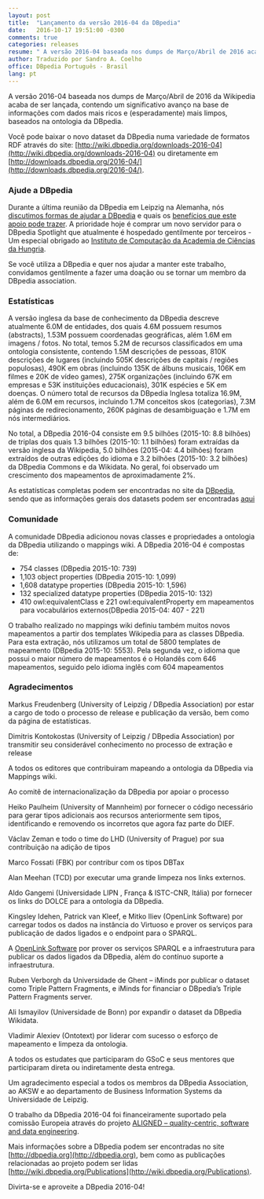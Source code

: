 ```yaml
---
layout: post
title:  "Lançamento da versão 2016-04 da DBpedia"
date:   2016-10-17 19:51:00 -0300
comments: true
categories: releases
resume: " A versão 2016-04 baseada nos dumps de Março/Abril de 2016 acaba de ser lançada[...]"
author: Traduzido por Sandro A. Coelho
office: DBpedia Português - Brasil
lang: pt
---
```


A versão 2016-04 baseada nos dumps de Março/Abril de 2016 da Wikipedia acaba de ser lançada, contendo um significativo avanço na base de informações com dados mais ricos e (esperadamente) mais limpos, baseados na ontologia da DBpedia.

Você pode baixar o novo dataset da DBpedia numa variedade de formatos RDF através do site: [http://wiki.dbpedia.org/downloads-2016-04](http://wiki.dbpedia.org/downloads-2016-04) ou diretamente em  [http://downloads.dbpedia.org/2016-04/](http://downloads.dbpedia.org/2016-04/).


### Ajude a DBpedia

Durante a última reunião da DBpedia em Leipzig na Alemanha, nós [discutimos formas de ajudar a DBpedia](http://blog.dbpedia.org/?p=210) 
e quais os [benefícios que este apoio pode trazer](http://wiki.dbpedia.org/why-is-dbpedia-so-important). A prioridade hoje é comprar um novo servidor para o DBpedia Spotlight que atualmente é hospedado gentilmente por terceiros - Um especial obrigado ao [Instituto de Computação da Academia de Ciências da Hungria](http://www.sztaki.hu).

Se você utiliza a DBpedia e quer nos ajudar a manter este trabalho, convidamos gentilmente a fazer uma doação ou se tornar um membro da DBpedia association.


### Estatísticas

A versão inglesa da base de conhecimento da DBpedia descreve atualmente 6.0M de entidades, dos quais 4.6M possuem resumos (abstracts), 1.53M possuem coordenadas geográficas, além 1.6M em imagens / fotos. No total, temos 5.2M de recursos classificados em uma ontologia consistente, contendo 1.5M descrições de pessoas, 810K descrições de lugares (incluindo 505K descrições de capitais / regiões populosas), 490K em obras (incluindo 135K de álbuns musicais, 106K em filmes e 20K de vídeo games), 275K organizações (incluindo 67K em empresas e 53K instituições educacionais), 301K espécies e 5K em doenças. O número total de recursos da DBpedia Inglesa totaliza 16.9M, além de 6.0M em recursos, incluindo 1.7M conceitos skos (categorias), 7.3M páginas de redirecionamento, 260K páginas de desambiguação e 1.7M em nós intermediários.

No total, a DBpedia 2016-04 consiste em 9.5 bilhões (2015-10: 8.8 bilhões) de triplas dos quais 1.3 bilhões (2015-10: 1.1 bilhões) foram extraídas da versão inglesa da Wikipedia, 5.0 bilhões (2015-04: 4.4 bilhões) foram extraídos de outras edições do idioma e 3.2 bilhões (2015-10: 3.2 bilhões) da DBpedia Commons e da Wikidata. No geral, foi observado um crescimento dos mapeamentos de aproximadamente 2%.

As estatísticas completas podem ser encontradas no site da [DBpedia](http://wiki.dbpedia.org/dbpedia-2016-04-statistics), sendo que as informações gerais dos datasets podem ser encontradas [aqui](http://wiki.dbpedia.org/services-resources/datasets/dbpedia-datasets)

### Comunidade

A comunidade DBpedia adicionou novas classes e propriedades a ontologia da DBpedia utilizando o mappings wiki. A DBpedia 2016-04 é compostas de: 

- 754 classes (DBpedia 2015-10: 739)
- 1,103 object properties (DBpedia 2015-10: 1,099)
- 1,608 datatype properties (DBpedia 2015-10: 1,596)
- 132 specialized datatype properties (DBpedia 2015-10: 132)
- 410 owl:equivalentClass e 221 owl:equivalentProperty em mapeamentos para vocabulários externos(DBpedia 2015-04: 407 - 221)


O trabalho realizado no mappings wiki definiu também muitos novos mapeamentos a partir dos templates Wikipedia para as classes DBpedia. Para esta extração, nós utilizamos um total de 5800 templates de mapeamento (DBpedia 2015-10: 5553). Pela segunda vez, o idioma que possui o maior número de mapeamentos é o Holandês com 646 mapeamentos, seguido pelo idioma inglês com 604 mapeamentos

### Agradecimentos

Markus Freudenberg (University of Leipzig / DBpedia Association) por estar a cargo de todo o processo de release e publicação da versão, bem como da página de estatísticas.

Dimitris Kontokostas (University of Leipzig / DBpedia Association) por transmitir seu considerável conhecimento no processo de extração e release

A todos os editores que contribuiram mapeando a ontologia da DBpedia via Mappings wiki.

Ao comitê de internacionalização da DBpedia por apoiar o processo

Heiko Paulheim (University of Mannheim) por fornecer o código necessário para gerar tipos adicionais aos recursos anteriormente sem tipos, identificando e removendo os incorretos que agora faz parte do DIEF.

Václav Zeman e todo o time do LHD (University of Prague) por sua contribuição na adição de tipos

Marco Fossati (FBK) por contribur com os tipos DBTax

Alan Meehan (TCD) por executar uma grande limpeza nos links externos.

Aldo Gangemi (Universidade LIPN , França & ISTC-CNR, Itália)  por fornecer os links do DOLCE para a ontologia da DBpedia.

Kingsley Idehen, Patrick van Kleef, e Mitko Iliev (OpenLink Software) por carregar todos os dados na instância do Virtuoso e prover os serviços para publicação de dados ligados e o endpoint para o SPARQL.

A [OpenLink Software](http://www.openlinksw.com/) por prover os serviços SPARQL e a infraestrutura para publicar os dados ligados da DBpedia, além do contínuo suporte a infraestrutura.

Ruben Verborgh da Universidade de Ghent  – iMinds por publicar o dataset como Triple Pattern Fragments, e iMinds for financiar o DBpedia’s Triple Pattern Fragments server.

Ali Ismayilov (Universidade de Bonn)  por expandir o dataset  da DBpedia Wikidata.

Vladimir Alexiev (Ontotext) por liderar com sucesso o esforço de mapeamento e limpeza da ontologia.

A todos os estudates que participaram do GSoC e seus mentores que participaram direta ou indiretamente desta entrega.

Um agradecimento especial a todos os membros da DBpedia Association, ao AKSW e ao departamento de Business Information Systems da Universidade de Leipzig.
 
O trabalho da  DBpedia 2016-04 foi financeiramente suportado pela comissão Europeia através do projeto [ALIGNED – quality-centric, software and data engineering](http://aligned-project.eu/).

Mais informações sobre a DBpedia podem ser encontradas no site [http://dbpedia.org](http://dbpedia.org), bem como as publicações relacionadas ao projeto podem ser lidas [http://wiki.dbpedia.org/Publications](http://wiki.dbpedia.org/Publications).

Divirta-se e aproveite a DBpedia 2016-04!

